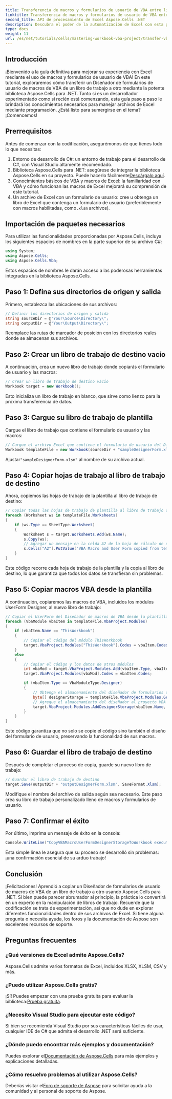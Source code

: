 ```yaml
---
title: Transferencia de macros y formularios de usuario de VBA entre libros de Excel
linktitle: Transferencia de macros y formularios de usuario de VBA entre libros de Excel
second_title: API de procesamiento de Excel Aspose.Cells .NET
description: Descubra el poder de la automatización de Excel con esta guía completa sobre cómo transferir formularios de usuario y macros de VBA entre libros de trabajo mediante Aspose.Cells para .NET. Perfecta tanto para principiantes como para desarrolladores experimentados.
type: docs
weight: 11
url: /es/net/tutorials/cells/mastering-workbook-vba-project/transfer-vba-user-form-and-macro/
---
```

## Introducción

¡Bienvenido a la guía definitiva para mejorar su experiencia con Excel mediante el uso de macros y formularios de usuario de VBA! En este tutorial, exploraremos cómo transferir un Diseñador de formularios de usuario de macros de VBA de un libro de trabajo a otro mediante la potente biblioteca Aspose.Cells para .NET. Tanto si es un desarrollador experimentado como si recién está comenzando, esta guía paso a paso le brindará los conocimientos necesarios para manejar archivos de Excel mediante programación. ¿Está listo para sumergirse en el tema? ¡Comencemos!

## Prerrequisitos
Antes de comenzar con la codificación, asegurémonos de que tienes todo lo que necesitas:

1. Entorno de desarrollo de C#: un entorno de trabajo para el desarrollo de C#, con Visual Studio altamente recomendado.
2.  Biblioteca Aspose.Cells para .NET: asegúrese de integrar la biblioteca Aspose.Cells en su proyecto. Puede hacerlo fácilmente[Descárgalo aquí](https://releases.aspose.com/cells/net/).
3. Conocimientos básicos de VBA y macros de Excel: la familiaridad con VBA y cómo funcionan las macros de Excel mejorará su comprensión de este tutorial.
4. Un archivo de Excel con un formulario de usuario: cree u obtenga un libro de Excel que contenga un formulario de usuario (preferiblemente con macros habilitadas, como`.xlsm` archivos).

## Importación de paquetes necesarios
Para utilizar las funcionalidades proporcionadas por Aspose.Cells, incluya los siguientes espacios de nombres en la parte superior de su archivo C#:

```csharp
using System;
using Aspose.Cells;
using Aspose.Cells.Vba;
```

Estos espacios de nombres le darán acceso a las poderosas herramientas integradas en la biblioteca Aspose.Cells.

## Paso 1: Defina sus directorios de origen y salida
Primero, establezca las ubicaciones de sus archivos:

```csharp
// Definir los directorios de origen y salida
string sourceDir = @"Your\Source\Directory\";
string outputDir = @"Your\Output\Directory\";
```

Reemplace las rutas de marcador de posición con los directorios reales donde se almacenan sus archivos.

## Paso 2: Crear un libro de trabajo de destino vacío
A continuación, crea un nuevo libro de trabajo donde copiarás el formulario de usuario y las macros:

```csharp
// Crear un libro de trabajo de destino vacío
Workbook target = new Workbook();
```

Esto inicializa un libro de trabajo en blanco, que sirve como lienzo para la próxima transferencia de datos.

## Paso 3: Cargue su libro de trabajo de plantilla
Cargue el libro de trabajo que contiene el formulario de usuario y las macros:

```csharp
// Cargue el archivo Excel que contiene el formulario de usuario del Diseñador de macros de VBA
Workbook templateFile = new Workbook(sourceDir + "sampleDesignerForm.xlsm");
```

Ajustar`"sampleDesignerForm.xlsm"` al nombre de su archivo actual.

## Paso 4: Copiar hojas de trabajo al libro de trabajo de destino
Ahora, copiemos las hojas de trabajo de la plantilla al libro de trabajo de destino:

```csharp
// Copiar todas las hojas de trabajo de plantilla al libro de trabajo de destino
foreach (Worksheet ws in templateFile.Worksheets)
{
    if (ws.Type == SheetType.Worksheet)
    {
        Worksheet s = target.Worksheets.Add(ws.Name);
        s.Copy(ws);
        // Agregar un mensaje en la celda A2 de la hoja de cálculo de destino
        s.Cells["A2"].PutValue("VBA Macro and User Form copied from template to target.");
    }
}
```

Este código recorre cada hoja de trabajo de la plantilla y la copia al libro de destino, lo que garantiza que todos los datos se transfieran sin problemas.

## Paso 5: Copiar macros VBA desde la plantilla
A continuación, copiaremos las macros de VBA, incluidos los módulos UserForm Designer, al nuevo libro de trabajo:

```csharp
// Copiar el UserForm del Diseñador de macros de VBA desde la plantilla al destino
foreach (VbaModule vbaItem in templateFile.VbaProject.Modules)
{
    if (vbaItem.Name == "ThisWorkbook")
    {
        // Copiar el código del módulo ThisWorkbook
        target.VbaProject.Modules["ThisWorkbook"].Codes = vbaItem.Codes;
    }
    else
    {
        // Copiar el código y los datos de otros módulos
        int vbaMod = target.VbaProject.Modules.Add(vbaItem.Type, vbaItem.Name);
        target.VbaProject.Modules[vbaMod].Codes = vbaItem.Codes;

        if (vbaItem.Type == VbaModuleType.Designer)
        {
            // Obtenga el almacenamiento del diseñador de formularios de usuario
            byte[] designerStorage = templateFile.VbaProject.Modules.GetDesignerStorage(vbaItem.Name);
            // Agregue el almacenamiento del diseñador al proyecto VBA de destino
            target.VbaProject.Modules.AddDesignerStorage(vbaItem.Name, designerStorage);
        }
    }
}
```

Este código garantiza que no solo se copie el código sino también el diseño del formulario de usuario, preservando la funcionalidad de sus macros.

## Paso 6: Guardar el libro de trabajo de destino
Después de completar el proceso de copia, guarde su nuevo libro de trabajo:

```csharp
// Guardar el libro de trabajo de destino
target.Save(outputDir + "outputDesignerForm.xlsm", SaveFormat.Xlsm);
```

Modifique el nombre del archivo de salida según sea necesario. Este paso crea su libro de trabajo personalizado lleno de macros y formularios de usuario.

## Paso 7: Confirmar el éxito
Por último, imprima un mensaje de éxito en la consola:

```csharp
Console.WriteLine("CopyVBAMacroUserFormDesignerStorageToWorkbook executed successfully.\r\n");
```

Esta simple línea le asegura que su proceso se desarrolló sin problemas: ¡una confirmación esencial de su arduo trabajo!

## Conclusión
¡Felicitaciones! Aprendió a copiar un Diseñador de formularios de usuario de macros de VBA de un libro de trabajo a otro usando Aspose.Cells para .NET. Si bien puede parecer abrumador al principio, la práctica lo convertirá en un experto en la manipulación de libros de trabajo. Recuerde que la codificación se trata de experimentación, así que no dude en explorar diferentes funcionalidades dentro de sus archivos de Excel. Si tiene alguna pregunta o necesita ayuda, los foros y la documentación de Aspose son excelentes recursos de soporte.

## Preguntas frecuentes

### ¿Qué versiones de Excel admite Aspose.Cells?
Aspose.Cells admite varios formatos de Excel, incluidos XLSX, XLSM, CSV y más.

### ¿Puedo utilizar Aspose.Cells gratis?
 ¡Sí! Puedes empezar con una prueba gratuita para evaluar la biblioteca:[Prueba gratuita](https://releases.aspose.com/).

### ¿Necesito Visual Studio para ejecutar este código?
Si bien se recomienda Visual Studio por sus características fáciles de usar, cualquier IDE de C# que admita el desarrollo .NET será suficiente.

### ¿Dónde puedo encontrar más ejemplos y documentación?
 Puedes explorar el[Documentación de Aspose.Cells](https://reference.aspose.com/cells/net/) para más ejemplos y explicaciones detalladas.

### ¿Cómo resuelvo problemas al utilizar Aspose.Cells?
 Deberías visitar el[Foro de soporte de Aspose](https://forum.aspose.com/c/cells/9) para solicitar ayuda a la comunidad y al personal de soporte de Aspose.